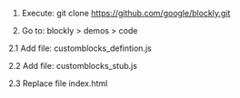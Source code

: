 1. Execute: git clone https://github.com/google/blockly.git

2. Go to: blockly > demos > code
  
  2.1 Add file: customblocks_defintion.js
  
  2.2 Add file: customblocks_stub.js
  
  2.3 Replace file index.html
